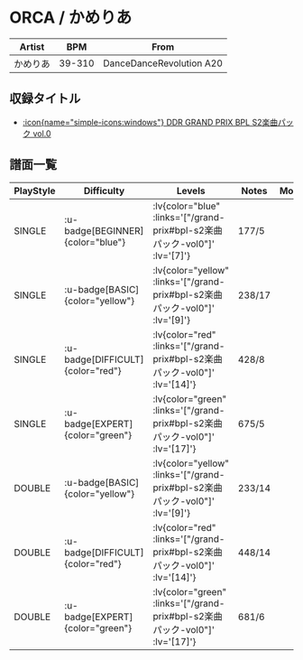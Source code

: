 # ORCA / かめりあ

|Artist|BPM|From|
|------|---|----|
|かめりあ|39-310|DanceDanceRevolution A20|

## 収録タイトル

- [ :icon{name="simple-icons:windows"} DDR GRAND PRIX BPL S2楽曲パック vol.0](/grand-prix#bpl-s2楽曲パック-vol0)

## 譜面一覧

|PlayStyle|Difficulty|Levels|Notes|Movie|
|---------|----------|------|-----|-----|
|SINGLE| :u-badge[BEGINNER]{color="blue"} | :lv{color="blue" :links='["/grand-prix#bpl-s2楽曲パック-vol0"]' :lv='[7]'} |177/5||
|SINGLE| :u-badge[BASIC]{color="yellow"} | :lv{color="yellow" :links='["/grand-prix#bpl-s2楽曲パック-vol0"]' :lv='[9]'} |238/17||
|SINGLE| :u-badge[DIFFICULT]{color="red"} | :lv{color="red" :links='["/grand-prix#bpl-s2楽曲パック-vol0"]' :lv='[14]'} |428/8||
|SINGLE| :u-badge[EXPERT]{color="green"} | :lv{color="green" :links='["/grand-prix#bpl-s2楽曲パック-vol0"]' :lv='[17]'} |675/5||
|DOUBLE| :u-badge[BASIC]{color="yellow"} | :lv{color="yellow" :links='["/grand-prix#bpl-s2楽曲パック-vol0"]' :lv='[9]'} |233/14||
|DOUBLE| :u-badge[DIFFICULT]{color="red"} | :lv{color="red" :links='["/grand-prix#bpl-s2楽曲パック-vol0"]' :lv='[14]'} |448/14||
|DOUBLE| :u-badge[EXPERT]{color="green"} | :lv{color="green" :links='["/grand-prix#bpl-s2楽曲パック-vol0"]' :lv='[17]'} |681/6||
